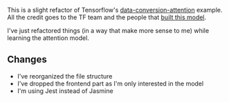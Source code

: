 This is a slight refactor of Tensorflow's [data-conversion-attention](https://github.com/tensorflow/tfjs-examples/tree/master/date-conversion-attention) example.
All the credit goes to the TF team and the people that [built this model](https://arxiv.org/abs/1409.0473).

I've just refactored things (in a way that make more sense to me) while learning the attention model.

## Changes

- I've reorganized the file structure
- I've dropped the frontend part as I'm only interested in the model
- I'm using Jest instead of Jasmine
